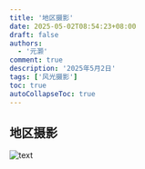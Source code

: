 ```yaml
---
title: '地区摄影'
date: 2025-05-02T08:54:23+08:00
draft: false
authors:
  - '元灏'
comment: true
description: '2025年5月2日'
tags: ['风光摄影']
toc: true
autoCollapseToc: true
---
```


## 地区摄影
![text](https://photos-a5b.pages.dev/landscape%20photography/th.jpeg)